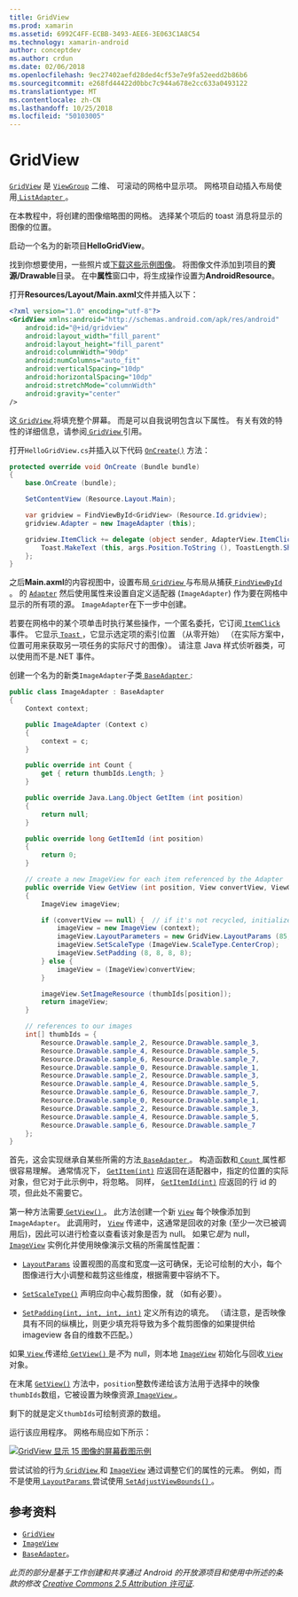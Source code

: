 ```yaml
---
title: GridView
ms.prod: xamarin
ms.assetid: 6992C4FF-ECBB-3493-AEE6-3E063C1A8C54
ms.technology: xamarin-android
author: conceptdev
ms.author: crdun
ms.date: 02/06/2018
ms.openlocfilehash: 9ec27402aefd28ded4cf53e7e9fa52eedd2b86b6
ms.sourcegitcommit: e268fd44422d0bbc7c944a678e2cc633a0493122
ms.translationtype: MT
ms.contentlocale: zh-CN
ms.lasthandoff: 10/25/2018
ms.locfileid: "50103005"
---
```

# <a name="gridview"></a>GridView

[`GridView`](https://developer.xamarin.com/api/type/Android.Widget.GridView/) 是 [`ViewGroup`](https://developer.xamarin.com/api/type/Android.Views.ViewGroup/)
二维、 可滚动的网格中显示项。 网格项自动插入布局使用[ `ListAdapter` ](https://developer.xamarin.com/api/property/Android.App.ListActivity.ListAdapter/)。

在本教程中，将创建的图像缩略图的网格。 选择某个项后的 toast 消息将显示的图像的位置。

启动一个名为的新项目**HelloGridView**。

找到你想要使用，一些照片或[下载这些示例图像](http://developer.android.com/shareables/sample_images.zip)。 将图像文件添加到项目的**资源/Drawable**目录。 在中**属性**窗口中，将生成操作设置为**AndroidResource**。

打开**Resources/Layout/Main.axml**文件并插入以下：

```xml
<?xml version="1.0" encoding="utf-8"?>
<GridView xmlns:android="http://schemas.android.com/apk/res/android"
    android:id="@+id/gridview"
    android:layout_width="fill_parent"
    android:layout_height="fill_parent"
    android:columnWidth="90dp"
    android:numColumns="auto_fit"
    android:verticalSpacing="10dp"
    android:horizontalSpacing="10dp"
    android:stretchMode="columnWidth"
    android:gravity="center"
/>
```

这[ `GridView` ](https://developer.xamarin.com/api/type/Android.Widget.GridView/)将填充整个屏幕。 而是可以自我说明包含以下属性。 有关有效的特性的详细信息，请参阅[ `GridView` ](https://developer.xamarin.com/api/type/Android.Widget.GridView/)引用。

打开`HelloGridView.cs`并插入以下代码 [`OnCreate()`](https://developer.xamarin.com/api/member/Android.App.Activity.OnCreate/p/Android.OS.Bundle/)
方法：

```csharp
protected override void OnCreate (Bundle bundle)
{
    base.OnCreate (bundle);

    SetContentView (Resource.Layout.Main);

    var gridview = FindViewById<GridView> (Resource.Id.gridview);
    gridview.Adapter = new ImageAdapter (this);

    gridview.ItemClick += delegate (object sender, AdapterView.ItemClickEventArgs args) {
        Toast.MakeText (this, args.Position.ToString (), ToastLength.Short).Show ();
    };
}
```

之后**Main.axml**的内容视图中，设置布局[ `GridView` ](https://developer.xamarin.com/api/type/Android.Widget.GridView/)与布局从捕获[ `FindViewById` ](https://developer.xamarin.com/api/member/Android.App.Activity.FindViewById/)。 的 [`Adapter`](https://developer.xamarin.com/api/property/Android.Widget.AdapterView.RawAdapter/)
然后使用属性来设置自定义适配器 (`ImageAdapter`) 作为要在网格中显示的所有项的源。 `ImageAdapter`在下一步中创建。

若要在网格中的某个项单击时执行某些操作，一个匿名委托，它订阅[ `ItemClick` ](https://developer.xamarin.com/api/event/Android.Widget.AdapterView.ItemClick/)事件。
它显示[ `Toast` ](https://developer.xamarin.com/api/type/Android.Widget.Toast/) ，它显示选定项的索引位置 （从零开始） （在实际方案中，位置可用来获取另一项任务的实际尺寸的图像）。 请注意 Java 样式侦听器类，可以使用而不是.NET 事件。

创建一个名为的新类`ImageAdapter`子类[ `BaseAdapter` ](https://developer.xamarin.com/api/type/Android.Widget.BaseAdapter/):

```csharp
public class ImageAdapter : BaseAdapter
{
    Context context;

    public ImageAdapter (Context c)
    {
        context = c;
    }

    public override int Count {
        get { return thumbIds.Length; }
    }

    public override Java.Lang.Object GetItem (int position)
    {
        return null;
    }

    public override long GetItemId (int position)
    {
        return 0;
    }

    // create a new ImageView for each item referenced by the Adapter
    public override View GetView (int position, View convertView, ViewGroup parent)
    {
        ImageView imageView;

        if (convertView == null) {  // if it's not recycled, initialize some attributes
            imageView = new ImageView (context);
            imageView.LayoutParameters = new GridView.LayoutParams (85, 85);
            imageView.SetScaleType (ImageView.ScaleType.CenterCrop);
            imageView.SetPadding (8, 8, 8, 8);
        } else {
            imageView = (ImageView)convertView;
        }

        imageView.SetImageResource (thumbIds[position]);
        return imageView;
    }

    // references to our images
    int[] thumbIds = {
        Resource.Drawable.sample_2, Resource.Drawable.sample_3,
        Resource.Drawable.sample_4, Resource.Drawable.sample_5,
        Resource.Drawable.sample_6, Resource.Drawable.sample_7,
        Resource.Drawable.sample_0, Resource.Drawable.sample_1,
        Resource.Drawable.sample_2, Resource.Drawable.sample_3,
        Resource.Drawable.sample_4, Resource.Drawable.sample_5,
        Resource.Drawable.sample_6, Resource.Drawable.sample_7,
        Resource.Drawable.sample_0, Resource.Drawable.sample_1,
        Resource.Drawable.sample_2, Resource.Drawable.sample_3,
        Resource.Drawable.sample_4, Resource.Drawable.sample_5,
        Resource.Drawable.sample_6, Resource.Drawable.sample_7
    };
}
```

首先，这会实现继承自某些所需的方法[ `BaseAdapter` ](https://developer.xamarin.com/api/type/Android.Widget.BaseAdapter/)。 构造函数和[ `Count` ](https://developer.xamarin.com/api/property/Android.Widget.BaseAdapter.Count/)属性都很容易理解。 通常情况下， [`GetItem(int)`](https://developer.xamarin.com/api/member/Android.Widget.BaseAdapter.GetItem/)
应返回在适配器中，指定的位置的实际对象，但它对于此示例中，将忽略。 同样， [`GetItemId(int)`](https://developer.xamarin.com/api/member/Android.Widget.BaseAdapter.GetItemId/)
应返回的行 id 的项，但此处不需要它。

第一种方法需要[ `GetView()` ](https://developer.xamarin.com/api/member/Android.Widget.BaseAdapter.GetView/)。
此方法创建一个新 [`View`](https://developer.xamarin.com/api/type/Android.Views.View/)
每个映像添加到`ImageAdapter`。 此调用时， [`View`](https://developer.xamarin.com/api/type/Android.Views.View/)
传递中，这通常是回收的对象 (至少一次已被调用后)，因此可以进行检查以查看该对象是否为 null。 如果它*是*为 null， [`ImageView`](https://developer.xamarin.com/api/type/Android.Widget.ImageView/)
实例化并使用映像演示文稿的所需属性配置：

- [`LayoutParams`](https://developer.xamarin.com/api/property/Android.Views.View.LayoutParameters/) 设置视图的高度和宽度&mdash;这可确保，无论可绘制的大小，每个图像进行大小调整和裁剪这些维度，根据需要中容纳不下。

- [`SetScaleType()`](https://developer.xamarin.com/api/member/Android.Widget.ImageView.SetScaleType/) 声明应向中心裁剪图像，就 （如有必要）。

- [`SetPadding(int, int, int, int)`](https://developer.xamarin.com/api/member/Android.Views.View.SetPadding/) 定义所有边的填充。 （请注意，是否映像具有不同的纵横比，则更少填充将导致为多个裁剪图像的如果提供给 imageview 各自的维数不匹配。）

如果[ `View` ](https://developer.xamarin.com/api/type/Android.Views.View/)传递给[ `GetView()` ](https://developer.xamarin.com/api/member/Android.Widget.BaseAdapter.GetView/)是*不*为 null，则本地 [`ImageView`](https://developer.xamarin.com/api/type/Android.Widget.ImageView/)
初始化与回收[ `View` ](https://developer.xamarin.com/api/type/Android.Views.View/)对象。

在末尾 [`GetView()`](https://developer.xamarin.com/api/member/Android.Widget.BaseAdapter.GetView/)
方法中，`position`整数传递给该方法用于选择中的映像`thumbIds`数组，它被设置为映像资源[ `ImageView` ](https://developer.xamarin.com/api/type/Android.Widget.ImageView/)。

剩下的就是定义`thumbIds`可绘制资源的数组。

运行该应用程序。 网格布局应如下所示：

[![GridView 显示 15 图像的屏幕截图示例](grid-view-images/helloviews4.png)](grid-view-images/helloviews4.png#lightbox)

尝试试验的行为[ `GridView` ](https://developer.xamarin.com/api/type/Android.Widget.GridView/)和 [`ImageView`](https://developer.xamarin.com/api/type/Android.Widget.ImageView/)
通过调整它们的属性的元素。 例如，而不是使用[ `LayoutParams` ](https://developer.xamarin.com/api/property/Android.Views.View.LayoutParameters/)尝试使用[ `SetAdjustViewBounds()` ](https://developer.xamarin.com/api/member/Android.Widget.ImageView.SetAdjustViewBounds/)。


## <a name="references"></a>参考资料

-   [`GridView`](https://developer.xamarin.com/api/type/Android.Widget.GridView/) 
-   [`ImageView`](https://developer.xamarin.com/api/type/Android.Widget.ImageView/)
-   [`BaseAdapter`](https://developer.xamarin.com/api/type/Android.Widget.BaseAdapter/)。

*此页的部分是基于工作创建和共享通过 Android 的开放源项目和使用中所述的条款的修改*
[*Creative Commons 2.5 Attribution 许可证*](http://creativecommons.org/licenses/by/2.5/).
